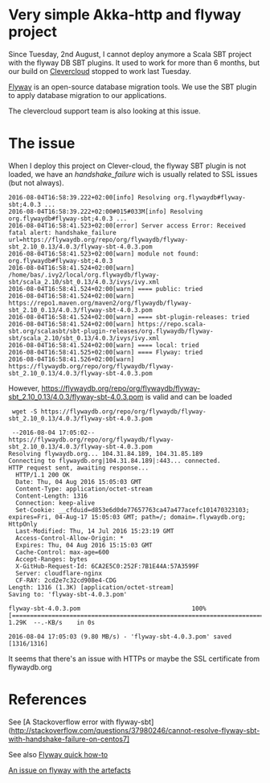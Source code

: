 # Very simple Akka-http and flyway project

Since Tuesday, 2nd August, I cannot deploy anymore a Scala SBT project with the flyway DB SBT plugins.
It used to work for more than 6 months, but our build on [Clevercloud](https://www.clever-cloud.com) stopped to work last Tuesday.

[Flyway](https://flywaydb.org/) is an open-source database migration tools. We use the SBT plugin to apply database migration to our applications.

The clevercloud support team is also looking at this issue.

# The issue

When I deploy this project on Clever-cloud, the flyway SBT plugin is not loaded, we have an *handshake_failure* wich is usually related to SSL issues (but not always). 

    2016-08-04T16:58:39.222+02:00[info] Resolving org.flywaydb#flyway-sbt;4.0.3 ...
    2016-08-04T16:58:39.222+02:00#015#033M[info] Resolving org.flywaydb#flyway-sbt;4.0.3 ...
    2016-08-04T16:58:41.523+02:00[error] Server access Error: Received fatal alert: handshake_failure url=https://flywaydb.org/repo/org/flywaydb/flyway-sbt_2.10_0.13/4.0.3/flyway-sbt-4.0.3.pom
    2016-08-04T16:58:41.523+02:00[warn] module not found: org.flywaydb#flyway-sbt;4.0.3
    2016-08-04T16:58:41.524+02:00[warn] /home/bas/.ivy2/local/org.flywaydb/flyway-sbt/scala_2.10/sbt_0.13/4.0.3/ivys/ivy.xml
    2016-08-04T16:58:41.524+02:00[warn] ==== public: tried
    2016-08-04T16:58:41.524+02:00[warn] https://repo1.maven.org/maven2/org/flywaydb/flyway-sbt_2.10_0.13/4.0.3/flyway-sbt-4.0.3.pom
    2016-08-04T16:58:41.524+02:00[warn] ==== sbt-plugin-releases: tried
    2016-08-04T16:58:41.524+02:00[warn] https://repo.scala-sbt.org/scalasbt/sbt-plugin-releases/org.flywaydb/flyway-sbt/scala_2.10/sbt_0.13/4.0.3/ivys/ivy.xml
    2016-08-04T16:58:41.524+02:00[warn] ==== local: tried
    2016-08-04T16:58:41.525+02:00[warn] ==== Flyway: tried
    2016-08-04T16:58:41.526+02:00[warn] https://flywaydb.org/repo/org/flywaydb/flyway-sbt_2.10_0.13/4.0.3/flyway-sbt-4.0.3.pom
    
However, https://flywaydb.org/repo/org/flywaydb/flyway-sbt_2.10_0.13/4.0.3/flyway-sbt-4.0.3.pom is valid and can be loaded
     
     wget -S https://flywaydb.org/repo/org/flywaydb/flyway-sbt_2.10_0.13/4.0.3/flyway-sbt-4.0.3.pom
     
     --2016-08-04 17:05:02--  https://flywaydb.org/repo/org/flywaydb/flyway-sbt_2.10_0.13/4.0.3/flyway-sbt-4.0.3.pom
    Resolving flywaydb.org... 104.31.84.189, 104.31.85.189
    Connecting to flywaydb.org|104.31.84.189|:443... connected.
    HTTP request sent, awaiting response... 
      HTTP/1.1 200 OK
      Date: Thu, 04 Aug 2016 15:05:03 GMT
      Content-Type: application/octet-stream
      Content-Length: 1316
      Connection: keep-alive
      Set-Cookie: __cfduid=d853e6d0de77657763ca47a477acefc101470323103; expires=Fri, 04-Aug-17 15:05:03 GMT; path=/; domain=.flywaydb.org; HttpOnly
      Last-Modified: Thu, 14 Jul 2016 15:23:19 GMT
      Access-Control-Allow-Origin: *
      Expires: Thu, 04 Aug 2016 15:15:03 GMT
      Cache-Control: max-age=600
      Accept-Ranges: bytes
      X-GitHub-Request-Id: 6CA2E5C0:252F:7B1E44A:57A3599F
      Server: cloudflare-nginx
      CF-RAY: 2cd2e7c32cd908e4-CDG
    Length: 1316 (1.3K) [application/octet-stream]
    Saving to: 'flyway-sbt-4.0.3.pom'
    
    flyway-sbt-4.0.3.pom                               100%[=============================================================================================================>]   1.29K  --.-KB/s    in 0s      
    
    2016-08-04 17:05:03 (9.80 MB/s) - 'flyway-sbt-4.0.3.pom' saved [1316/1316]
    
    
It seems that there's an issue with HTTPs or maybe the SSL certificate from flywaydb.org
    
# References
    
See [A Stackoverflow error with flyway-sbt](http://stackoverflow.com/questions/37980246/cannot-resolve-flyway-sbt-with-handshake-failure-on-centos7]

See also [Flyway quick how-to](https://flywaydb.org/getstarted/firststeps/sbt)

[An issue on flyway with the artefacts](https://github.com/flyway/flyway/issues/1276)
    
